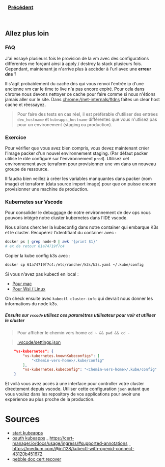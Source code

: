 
<div style="display: flex; width: 100%; text-align: center;">
<h3 style="width: 20%">

[Précédent](4-helm-chart.md)
</h3>

</div>

## Allez plus loin

### FAQ

J'ai essayé plusieurs fois le provision de la vm avec des configurations différentes me forçant ainsi à apply / destroy la stack plusieurs fois. Cependant, maintenant je n'arrive plus à accèder à l'url avec une **erreur dns** ?

Il s'agit probablement du cache dns qui vous renvoi l'entrée ip d'une ancienne vm car le time to live n'a pas encore expiré. Pour cela dans chrome nous devons nettoyer ce cache pour faire comme si nous n'étions jamais aller sur le site.
Dans [chrome://net-internals/#dns]([chrome://net-internals/#dns]) faites un clear host cache et réessayez.

> Pour faire des tests en cas réel, il est préférable d'utiliser des entrées `dex_hostname` et `kubeapps_hostname` différentes que vous n'utlisez pas pour un environement (staging ou production).

### Exercice

Pour vérifier que vous avez bien compris, vous devez maintenant créer l'image packer d'un nouvel environnement staging. (Par défaut packer utilise le rôle configuré sur l'environnement `prod`). Utilisez cet environnement avec terraform pour provisionner une vm dans un nouveau groupe de ressource.

Il faudra bien veillez à créer les variables manquantes dans packer (nom image) et terraform (data source import image) pour que on puisse encore provisionner une machine de production.

### Kubernetes sur Vscode

Pour consolider le debuggage de notre environnement de dev ops nous pouvons intégré notre cluster kubernetes dans l'IDE vscode.

Nous allons chercher la kubeconfig dans notre container qui embarque K3s et le cluster.
Récupérez l'identifiant du container avec :

```sh
docker ps | grep node-0 | awk '{print $1}'
# ex de retour 61a74719f7c4
```

Copier la kube config k3s avec :

```sh
docker cp 61a74719f7c4:/etc/rancher/k3s/k3s.yaml ~/.kube/config
```

Si vous n'avez pas kubectl en local :
- [Pour mac](https://kubernetes.io/docs/tasks/tools/install-kubectl-macos/)
- [Pour Wsl / Linux](https://kubernetes.io/docs/tasks/tools/install-kubectl-linux/)

On check ensuite avec `kubectl cluster-info` qui devrait nous donner les informations du node k3s.

##### Ensuite sur `vscode` utilisez ces paramètres utilisateur pour voir et utiliser le cluster

> Pour afficher le chemin vers home `cd ~ && pwd && cd -`

> [.vscode/settings.json](.vscode/settings.json)
```json
    "vs-kubernetes": {
        "vs-kubernetes.knownKubeconfigs": [
            "<Chemin-vers-home>/.kube/config"
        ],
        "vs-kubernetes.kubeconfig": "<Chemin-vers-home>/.kube/config"
    }
```

Et voilà vous avez accès à une interface pour controller votre cluster directement depuis vscode. Utiliser cette configuration `json` autant que vous voulez dans les repository de vos applications pour avoir une expérience au plus proche de la production.

# Sources

- [start kubeapps](https://github.com/vmware-tanzu/kubeapps/blob/main/site/content/docs/latest/tutorials/getting-started.md#step-3-start-the-kubeapps-dashboard)
- [oauth kubeapps](https://github.com/vmware-tanzu/kubeapps/blob/main/site/content/docs/latest/howto/OIDC/OAuth2OIDC-oauth2-proxy.md#manual-deployment)
_ https://cert-manager.io/docs/usage/ingress/#supported-annotations
_ https://medium.com/@int128/kubectl-with-openid-connect-43120b451672
- [pebble doc cert recover](https://github.com/letsencrypt/pebble#ca-root-and-intermediate-certificates)
